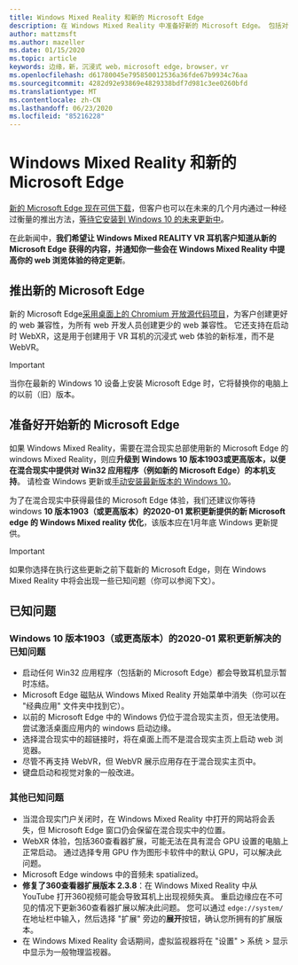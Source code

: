 ```yaml
---
title: Windows Mixed Reality 和新的 Microsoft Edge
description: 在 Windows Mixed Reality 中准备好新的 Microsoft Edge。 包括对预期的更改、要查找的更新和已知问题。
author: mattzmsft
ms.author: mazeller
ms.date: 01/15/2020
ms.topic: article
keywords: 边缘，新，沉浸式 web，microsoft edge，browser，vr
ms.openlocfilehash: d61780045e795850012536a36fde67b9934c76aa
ms.sourcegitcommit: 4282d92e93869e4829338bdf7d981c3ee0260bfd
ms.translationtype: MT
ms.contentlocale: zh-CN
ms.lasthandoff: 06/23/2020
ms.locfileid: "85216228"
---
```

# <a name="windows-mixed-reality-and-the-new-microsoft-edge"></a>Windows Mixed Reality 和新的 Microsoft Edge

[新的 Microsoft Edge 现在可供下载](https://blogs.windows.com/windowsexperience/?p=173496)，但客户也可以在未来的几个月内通过一种经过衡量的推出方法，[等待它安装到 Windows 10 的未来更新中](https://blogs.windows.com/msedgedev/2020/01/15/upgrading-new-microsoft-edge-79-chromium/)。 

在此新闻中，**我们希望让 Windows Mixed REALITY VR 耳机客户知道从新的 Microsoft Edge 获得的内容，并通知你一些会在 Windows Mixed Reality 中提高你的 web 浏览体验的待定更新**。

## <a name="introducing-the-new-microsoft-edge"></a>推出新的 Microsoft Edge

新的 Microsoft Edge[采用桌面上的 Chromium 开放源代码项目](https://blogs.windows.com/windowsexperience/2018/12/06/microsoft-edge-making-the-web-better-through-more-open-source-collaboration/)，为客户创建更好的 web 兼容性，为所有 web 开发人员创建更少的 web 兼容性。 它还支持在启动时 WebXR，这是用于创建用于 VR 耳机的沉浸式 web 体验的新标准，而不是 WebVR。

>[!IMPORTANT]
>当你在最新的 Windows 10 设备上安装 Microsoft Edge 时，它将替换你的电脑上的以前（旧）版本。

## <a name="getting-ready-for-the-new-microsoft-edge"></a>准备好开始新的 Microsoft Edge

如果 Windows Mixed Reality，需要在混合现实总部使用新的 Microsoft Edge 的 windows Mixed Reality，则应**升级到 Windows 10 版本1903或更高版本，以便在混合现实中提供对 Win32 应用程序（例如新的 Microsoft Edge）的本机支持**。 请检查 Windows 更新或[手动安装最新版本的 Windows 10](https://www.microsoft.com/en-us/software-download/windows10)。

为了在混合现实中获得最佳的 Microsoft Edge 体验，我们还建议你等待 windows **10 版本1903（或更高版本）的2020-01 累积更新提供的新 Microsoft edge 的 Windows Mixed reality 优化**，该版本应在1月年底 Windows 更新提供。

>[!IMPORTANT]
>如果你选择在执行这些更新之前下载新的 Microsoft Edge，则在 Windows Mixed Reality 中将会出现一些已知问题（你可以参阅下文）。

## <a name="known-issues"></a>已知问题

### <a name="known-issues-resolved-by-the-2020-01-cumulative-update-for-windows-10-version-1903-or-later"></a>Windows 10 版本1903（或更高版本）的2020-01 累积更新解决的已知问题

- 启动任何 Win32 应用程序（包括新的 Microsoft Edge）都会导致耳机显示暂时冻结。
- Microsoft Edge 磁贴从 Windows Mixed Reality 开始菜单中消失（你可以在 "经典应用" 文件夹中找到它）。
- 以前的 Microsoft Edge 中的 Windows 仍位于混合现实主页，但无法使用。 尝试激活桌面应用内的 windows 启动边缘。
- 选择混合现实中的超链接时，将在桌面上而不是混合现实主页上启动 web 浏览器。
- 尽管不再支持 WebVR，但 WebVR 展示应用存在于混合现实主页中。
- 键盘启动和视觉对象的一般改进。

### <a name="additional-known-issues"></a>其他已知问题

-   当混合现实门户关闭时，在 Windows Mixed Reality 中打开的网站将会丢失，但 Microsoft Edge 窗口仍会保留在混合现实中的位置。
- WebXR 体验，包括360查看器扩展，可能无法在具有混合 GPU 设置的电脑上正常启动。 通过选择专用 GPU 作为图形卡软件中的默认 GPU，可以解决此问题。
-   Microsoft Edge windows 中的音频未 spatialized。
-   **修复了360查看器扩展版本 2.3.8**：在 Windows Mixed Reality 中从 YouTube 打开360视频可能会导致耳机上出现视频失真。 重启边缘应在不可见的情况下更新360查看器扩展以解决此问题。 您可以通过 `edge://system/` 在地址栏中输入，然后选择 "扩展" 旁边的**展开**按钮，确认您所拥有的扩展版本。
-   在 Windows Mixed Reality 会话期间，虚拟监视器将在 "设置" > 系统 > 显示中显示为一般物理监视器。



